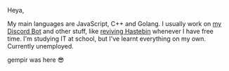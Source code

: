 Heya,

My main languages are JavaScript, C++ and Golang.
I usually work on [my Discord Bot](https://github.com/zneix/zneixbot) and other stuff, like [reviving Hastebin](https://github.com/zneix/haste-server) whenever I have free time.
I'm studying IT at school, but I've learnt everything on my own.
Currently unemployed.

gempir was here 😎
